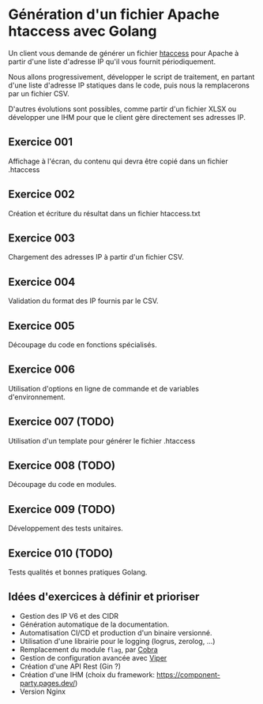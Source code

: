 # Génération d'un fichier Apache htaccess avec Golang

Un client vous demande de générer un fichier [htaccess](http://httpd.apache.org/docs/current/howto/htaccess.html) pour Apache à partir d'une liste d'adresse IP qu'il vous fournit périodiquement.

Nous allons progressivement, développer le script de traitement, en partant d'une liste d'adresse IP statiques dans le code, puis nous la remplacerons par un fichier CSV. 

D'autres évolutions sont possibles, comme partir d'un fichier XLSX ou développer une IHM pour que le client gère directement ses adresses IP.

## Exercice 001

Affichage à l'écran, du contenu qui devra être copié dans un fichier .htaccess

## Exercice 002

Création et écriture du résultat dans un fichier htaccess.txt

## Exercice 003

Chargement des adresses IP à partir d'un fichier CSV.

## Exercice 004

Validation du format des IP fournis par le CSV.

## Exercice 005

Découpage du code en fonctions spécialisés.

## Exercice 006

Utilisation d'options en ligne de commande et de variables d'environnement.

## Exercice 007 (TODO)

Utilisation d'un template pour générer le fichier .htaccess

## Exercice 008 (TODO)

Découpage du code en modules.

## Exercice 009 (TODO)

Développement des tests unitaires.

## Exercice 010 (TODO)

Tests qualités et bonnes pratiques Golang.

## Idées d'exercices à définir et prioriser

- Gestion des IP V6 et des CIDR
- Génération automatique de la documentation.
- Automatisation CI/CD et production d'un binaire versionné.
- Utilisation d'une librairie pour le logging (logrus, zerolog, ...)
- Remplacement du module `flag`, par [Cobra](https://github.com/spf13/cobra)
- Gestion de configuration avancée avec [Viper](https://github.com/spf13/viper)
- Création d'une API Rest (Gin ?)
- Création d'une IHM (choix du framework: https://component-party.pages.dev/)
- Version Nginx




